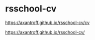 # rsschool-cv


https://axantroff.github.io/rsschool-cv/cv


https://axantroff.github.io/rsschool-cv/
